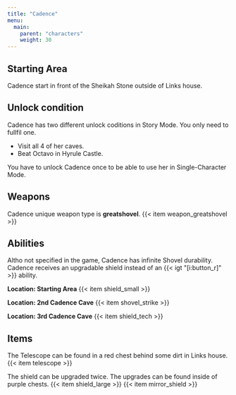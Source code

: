 ```yaml
---
title: "Cadence"
menu:
  main:
    parent: "characters"
    weight: 30
---
```


## Starting Area

Cadence start in front of the Sheikah Stone outside of Links house.

## Unlock condition

Cadence has two different unlock coditions in Story Mode. You only need to fullfil one.
- Visit all 4 of her caves.
- Beat Octavo in Hyrule Castle.

You have to unlock Cadence once to be able to use her in Single-Character Mode.

## Weapons

Cadence unique weapon type is **greatshovel**.
{{< item weapon_greatshovel >}}

## Abilities

Altho not specified in the game, Cadence has infinite Shovel durability.
Cadence receives an upgradable shield instead of an {{< igt "[i:button_r]" >}} ability.

**Location: Starting Area**
{{< item shield_small >}}

**Location: 2nd Cadence Cave**
{{< item shovel_strike >}}

**Location: 3rd Cadence Cave**
{{< item shield_tech >}}

## Items

The Telescope can be found in a red chest behind some dirt in Links house.
{{< item telescope >}}

The shield can be upgraded twice. The upgrades can be found inside of purple chests.
{{< item shield_large >}}
{{< item mirror_shield >}}
